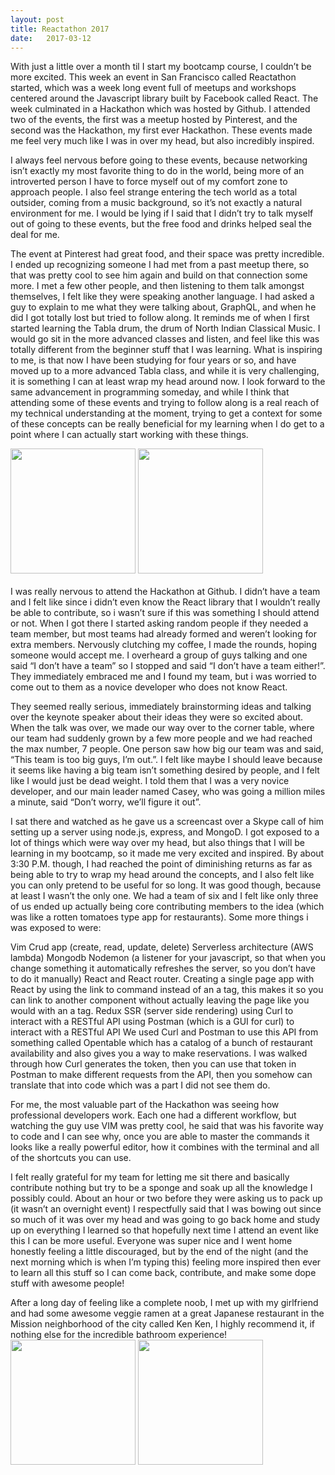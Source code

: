 ```yaml
---
layout: post
title: Reactathon 2017
date:   2017-03-12
---
```

With just a little over a month til I start my bootcamp course, I couldn’t be more excited. This week an event in San Francisco called Reactathon started, which was a week long event full of meetups and workshops centered around the Javascript library built by Facebook called React. The week culminated in a Hackathon which was hosted by Github. I attended two of the events, the first was a meetup hosted by Pinterest, and the second was the Hackathon, my first ever Hackathon. These events made me feel very much like I was in over my head, but also incredibly inspired.

I always feel nervous before going to these events, because networking isn’t exactly my most favorite thing to do in the world, being more of an introverted person I have to force myself out of my comfort zone to approach people. I also feel strange entering the tech world as a total outsider, coming from a music background, so it’s not exactly a natural environment for me. I would be lying if I said that I didn’t try to talk myself out of going to these events, but the free food and drinks helped seal the deal for me.

The event at Pinterest had great food, and their space was pretty incredible. I ended up recognizing someone I had met from a past meetup there, so that was pretty cool to see him again and build on that connection some more. I met a few other people, and then listening to them talk amongst themselves, I felt like they were speaking another language. I had asked a guy to explain to me what they were talking about, GraphQL, and when he did I got totally lost but tried to follow along. It reminds me of when I first started learning the Tabla drum, the drum of North Indian Classical Music. I would go sit in the more advanced classes and listen, and feel like this was totally different from the beginner stuff that I was learning. What is inspiring to me, is that now I have been studying for four years or so, and have moved up to a more advanced Tabla class, and while it is very challenging, it is something I can at least wrap my head around now. I look forward to the same advancement in programming someday, and while I think that attending some of these events and trying to follow along is a real reach of my technical understanding at the moment, trying to get a context for some of these concepts can be really beneficial for my learning when I do get to a point where I can actually start working with these things.

<div>
<img src="https://a248.e.akamai.net/secure.meetupstatic.com/photos/event/8/0/d/7/highres_458972983.jpeg" width="200px" height="200px">
<img src="https://a248.e.akamai.net/secure.meetupstatic.com/photos/event/e/6/8/c/highres_458939020.jpeg" width="200px" height="200px">
<div>
<br>
I was really nervous to attend the Hackathon at Github. I didn’t have a team and I felt like since i didn’t even know the React library that I wouldn’t really be able to contribute, so i wasn’t sure if this was something I should attend or not. When I got there I started asking random people if they needed a team member, but most teams had already formed and weren’t looking for extra members. Nervously clutching my coffee, I made the rounds, hoping someone would accept me. I overheard a group of guys talking and one said “I don’t have a team” so I stopped and said “I don’t have a team either!”. They immediately embraced me and I found my team, but i was worried to come out to them as a novice developer who does not know React.

They seemed really serious, immediately brainstorming ideas and talking over the keynote speaker about their ideas they were so excited about. When the talk was over, we made our way over to the corner table, where our team had suddenly grown by a few more people and we had reached the max number, 7 people. One person saw how big our team was and said, “This team is too big guys, I’m out.”. I felt like maybe I should leave because it seems like having a big team isn’t something desired by people, and I felt like I would just be dead weight. I told them that I was a very novice developer, and our main leader named Casey, who was going a million miles a minute, said “Don’t worry, we’ll figure it out”.

I sat there and watched as he gave us a screencast over a Skype call of him setting up a server using node.js, express, and MongoD. I got exposed to a lot of things which were way over my head, but also things that I will be learning in my bootcamp, so it made me very excited and inspired. By about 3:30 P.M. though, I had reached the point of diminishing returns as far as being able to try to wrap my head around the concepts, and I also felt like you can only pretend to be useful for so long. It was good though, because at least I wasn’t the only one. We had a team of six and I felt like only three of us ended up actually being core contributing members to the idea (which was like a rotten tomatoes type app for restaurants). Some more things i was exposed to were:

Vim
Crud app (create, read, update, delete)
Serverless architecture (AWS lambda)
Mongodb
Nodemon (a listener for your javascript, so that when you change something it automatically refreshes the server, so you don’t have to do it manually)
React and React router. Creating a single page app with React by using the link to command instead of an a tag, this makes it so you can link to another component without actually leaving the page like you would with an a tag.
Redux
SSR (server side rendering)
using Curl to interact with a RESTful API
using Postman (which is a GUI for curl) to interact with a RESTful API
We used Curl and Postman to use this API from something called Opentable which has a catalog of a bunch of restaurant availability and also gives you a way to make reservations. I was walked through how Curl generates the token, then you can use that token in Postman to make different requests from the API, then you somehow can translate that into code which was a part I did not see them do.

For me, the most valuable part of the Hackathon was seeing how professional developers work. Each one had a different workflow, but watching the guy use VIM was pretty cool, he said that was his favorite way to code and I can see why, once you are able to master the commands it looks like a really powerful editor, how it combines with the terminal and all of the shortcuts you can use.

I felt really grateful for my team for letting me sit there and basically contribute nothing but try to be a sponge and soak up all the knowledge I possibly could. About an hour or two before they were asking us to pack up (it wasn’t an overnight event) I respectfully said that I was bowing out since so much of it was over my head and was going to go back home and study up on everything I learned so that hopefully next time I attend an event like this I can be more useful. Everyone was super nice and I went home honestly feeling a little discouraged, but by the end of the night (and the next morning which is when I’m typing this) feeling more inspired then ever to learn all this stuff so I can come back, contribute, and make some dope stuff with awesome people!

After a long day of feeling like a complete noob, I met up with my girlfriend and had some awesome veggie ramen at a great Japanese restaurant in the Mission neighborhood of the city called Ken Ken, I highly recommend it, if nothing else for the incredible bathroom experience!
<img src="https://s3-media2.fl.yelpcdn.com/bphoto/StrXFSsya5lTSc-cm3LZ7g/o.jpg" width="200px" height="200px">
<img src="https://s3-media1.fl.yelpcdn.com/bphoto/6uNnnMecsK3Bv33XJMqvOw/o.jpg" width="200px" height="200px">

